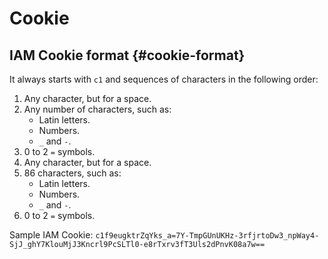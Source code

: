 # Cookie

## IAM Cookie format {#cookie-format}

It always starts with `c1` and sequences of characters in the following order:

1. Any character, but for a space.
1. Any number of characters, such as:
   * Latin letters.
   * Numbers.
   * `_` and `-`.
1. 0 to 2 `=` symbols.
1. Any character, but for a space.
1. 86 characters, such as:
   * Latin letters.
   * Numbers.
   * `_` and `-`.
1. 0 to 2 `=` symbols.

Sample IAM Cookie: `c1f9eugktrZqYks_a=7Y-TmpGUnUKHz-3rfjrtoDw3_npWay4-SjJ_ghY7KlouMjJ3Kncrl9PcSLTl0-e8rTxrv3fT3Uls2dPnvK08a7w==`